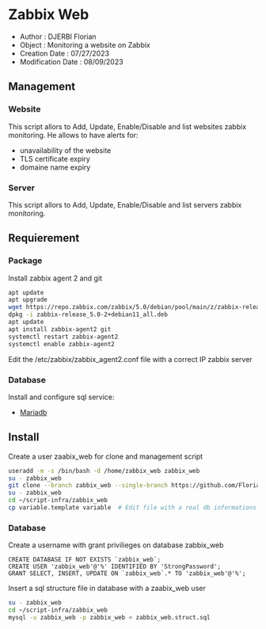 # Zabbix Web

- Author : DJERBI Florian
- Object : Monitoring a website on Zabbix 
- Creation Date : 07/27/2023
- Modification Date : 08/09/2023


## Management
### Website
This script allors to Add, Update, Enable/Disable and list websites zabbix monitoring.
He allows to have alerts for:
- unavailability of the website
- TLS certificate expiry
- domaine name expiry

### Server
This script allors to Add, Update, Enable/Disable and list servers zabbix monitoring.


## Requierement
### Package
Install zabbix agent 2 and git
``` bash
apt update
apt upgrade
wget https://repo.zabbix.com/zabbix/5.0/debian/pool/main/z/zabbix-release/zabbix-release_5.0-2+debian11_all.deb
dpkg -i zabbix-release_5.0-2+debian11_all.deb
apt update
apt install zabbix-agent2 git
systemctl restart zabbix-agent2
systemctl enable zabbix-agent2
```
Edit the /etc/zabbix/zabbix_agent2.conf file with a correct IP zabbix server

### Database
Install and configure sql service:
  - [Mariadb](https://www.digitalocean.com/community/tutorials/how-to-install-mariadb-on-debian-11)


## Install
Create a user zaabix_web for clone and management script
``` bash
useradd -m -s /bin/bash -d /home/zabbix_web zabbix_web
su - zabbix_web
git clone --branch zabbix_web --single-branch https://github.com/Florian-Dj/script-infra.git
su - zabbix_web
cd ~/script-infra/zabbix_web
cp variable.template variable  # Edit file with a real db informations
```

### Database
Create a username with grant privilieges on database zabbix_web
``` 
CREATE DATABASE IF NOT EXISTS `zabbix_web`;
CREATE USER 'zabbix_web'@'%' IDENTIFIED BY 'StrongPassword';
GRANT SELECT, INSERT, UPDATE ON `zabbix_web`.* TO 'zabbix_web'@'%';
```

Insert a sql structure file in database with a zaabix_web user
``` bash
su - zabbix_web
cd ~/script-infra/zabbix_web
mysql -u zabbix_web -p zabbix_web < zabbix_web.struct.sql
```

